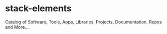 # stack-elements
Catalog of Software, Tools, Apps, Libraries, Projects, Documentation, Repos and More....
